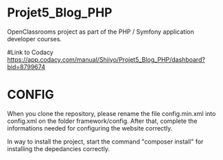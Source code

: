 # Projet5_Blog_PHP
OpenClassrooms project as part of the PHP / Symfony application developer courses.

#Link to Codacy
https://app.codacy.com/manual/Shiiyo/Projet5_Blog_PHP/dashboard?bid=8799674

# CONFIG
When you clone the repository, please rename the file config.min.xml into config.xml on the folder framework/config.
After that, complete the informations needed for configuring the website correctly.

In way to install the project, start the command "composer install" for installing the depedancies correctly.

